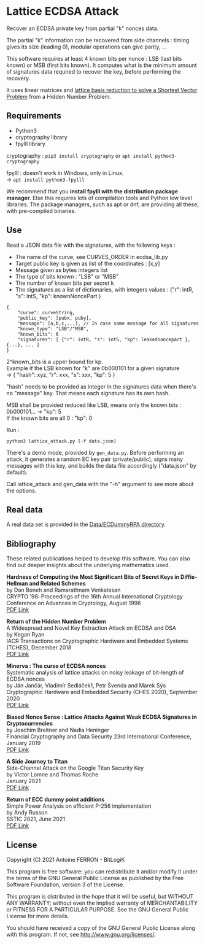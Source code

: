 # Lattice ECDSA Attack

Recover an ECDSA private key from partial "k" nonces data.

The partial "k" information can be recovered from side channels : timing gives its size (leading 0), modular operations can give parity, ...

This software requires at least 4 known bits per nonce : LSB (last bits known) or MSB (first bits known). It computes what is the minimum amount of signatures data required to recover the key, before performing the recovery.

It uses linear matrices and [lattice basis reduction to solve a Shortest Vector Problem](https://en.wikipedia.org/wiki/Lattice_problem) from a Hidden Number Problem.


## Requirements

* Python3
* cryptography library
* fpylll library

cryptography : `pip3 install cryptography` or `apt install python3-cryptography`

fpylll : doesn't work in Windows, only in Linux.  
          -> `apt install python3-fpylll`

We recommend that you **install fpylll with the distribution package manager**. Else this requires lots of compilation tools and Python low level libraries. The package managers, such as apt or dnf, are providing all these, with pre-compiled binaries.


## Use

Read a JSON data file with the signatures, with the following keys :  
* The name of the curve, see CURVES_ORDER in ecdsa_lib.py  
* Target public key is given as list of the coordinates : [x,y]
* Message given as bytes integers list
* The type of bits known : "LSB" or "MSB"
* The number of known bits per secret k
* The signatures as a list of dictionaries, with integers values : {"r": intR, "s": intS, "kp": knownNoncePart }

```
{
    "curve": curveString,
    "public_key": [pubx, puby],
    "message": [a,b,c,...], // In case same message for all signatures
    "known_type": "LSB"/"MSB",
    "known_bits": 6
    "signatures": [ {"r": intR, "s": intS, "kp": leakednoncepart }, {...}, ... ]
}
```

2^known_bits is a upper bound for kp.  
Example if the LSB known for "k" are 0b000101 for a given signature  
 -> { "hash": xyz, "r": xxx, "s": xxx, "kp": 5 }  

"hash" needs to be provided as integer in the signatures data when there's no "message" key. That means each signature has its own hash.

MSB shall be provided reduced like LSB, means only the known bits :  
0b000101... -> "kp": 5  
If the known bits are all 0 : "kp": 0

Run :

```
python3 lattice_attack.py [-f data.json]
```

There's a demo mode, provided by `gen_data.py`. Before performing an attack, it generates a random EC key pair (private/public), signs many messages with this key, and builds the data file accordingly ("data.json" by default).

Call lattice_attack and gen_data with the "-h" argument to see more about the options.


## Real data

A real data set is provided in the [Data/ECDummyRPA directory](Data/ECDummyRPA).

## Bibliography

These related publications helped to develop this software. You can also find out deeper insights about the underlying mathematics used.

**Hardness of Computing the Most Significant Bits of Secret Keys in Diffie-Hellman and Related Schemes**  
by Dan Boneh and Ramarathnam Venkatesan  
CRYPTO '96: Proceedings of the 16th Annual International Cryptology Conference on Advances in Cryptology, August 1996  
[PDF Link](https://link.springer.com/content/pdf/10.1007%2F3-540-68697-5_11.pdf)

**Return of the Hidden Number Problem**  
A Widespread and Novel Key Extraction Attack on ECDSA and DSA  
by Kegan Ryan  
IACR Transactions on Cryptographic Hardware and Embedded Systems (TCHES), December 2018  
[PDF Link](https://tches.iacr.org/index.php/TCHES/article/view/7337/6509)

**Minerva : The curse of ECDSA nonces**  
Systematic analysis of lattice attacks on noisy leakage of bit-length of ECDSA nonces  
by Ján Jančár, Vladimír Sedláček1, Petr Švenda and Marek Sýs  
Cryptographic Hardware and Embedded Security (CHES 2020), September 2020  
[PDF Link](https://eprint.iacr.org/2020/728.pdf)

**Biased Nonce Sense : Lattice Attacks Against Weak ECDSA Signatures in Cryptocurrencies**  
by Joachim Breitner and Nadia Heninger  
Financial Cryptography and Data Security 23rd International Conference, January 2019  
[PDF Link](https://fc19.ifca.ai/preproceedings/104-preproceedings.pdf)

**A Side Journey to Titan**  
Side-Channel Attack on the Google Titan Security Key  
by Victor Lomne and Thomas Roche  
January 2021  
[PDF Link](https://ninjalab.io/wp-content/uploads/2021/01/a_side_journey_to_titan.pdf)

**Return of ECC dummy point additions**  
Simple Power Analysis on efficient P-256 implementation  
by Andy Russon  
SSTIC 2021, June 2021  
[PDF Link](https://www.sstic.org/media/SSTIC2021/SSTIC-actes/return_of_ecc_dummy_point_additions_simple_power_a/SSTIC2021-Article-return_of_ecc_dummy_point_additions_simple_power_analysis_on_efficient_p-256_implementation-russon.pdf)


## License

Copyright (C) 2021  Antoine FERRON - BitLogiK

This program is free software: you can redistribute it and/or modify
it under the terms of the GNU General Public License as published by
the Free Software Foundation, version 3 of the License.

This program is distributed in the hope that it will be useful,
but WITHOUT ANY WARRANTY; without even the implied warranty of
MERCHANTABILITY or FITNESS FOR A PARTICULAR PURPOSE.  See the GNU
General Public License for more details.

You should have received a copy of the GNU General Public License
along with this program.  If not, see <http://www.gnu.org/licenses/>.
